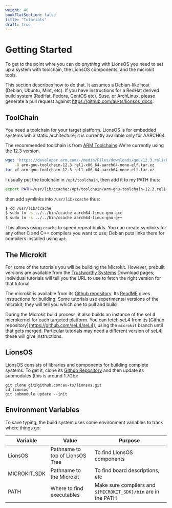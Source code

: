 ```yaml
---
weight: 40
bookFlatSection: false
title: "Tutorials"
draft: true
---
```


# Getting Started

To get to the point whre you can do _anything_ with LionsOS you need
to set up a system with toolchain, the LionsOS components, and the
microkit tools.

This section describes how to do that.  It assumes a Debian-like host
(Debian, Ubuntu, Mint, etc).  If you have instructions for a RedHat
derived build system (RedHat, Fedora, CentOS etc), Suse, or ArchLinux,
please generate a pull request against
https://github.com/au-ts/lionsos_docs.

## ToolChain
You need a toolchain for your target platform.  LionsOS is for
embedded systems wih a static architecture; it is currently available
only for AARCH64.

The recommended toolchain is from [ARM
Toolchains](https://developer.arm.com/downloads/-/arm-gnu-toolchain-downloads)
We're currently using the 12.3 version.

```sh
wget 'https://developer.arm.com/-/media/Files/downloads/gnu/12.3.rel1/binrel/arm-gnu-toolchain-12.3.rel1-x86_64-aarch64-none-elf.tar.xz?rev=a8bbb76353aa44a69ce6b11fd560142d&hash=20124930455F791137DDEA1F0AF79B10' \
    -O arm-gnu-toolchain-12.3.rel1-x86_64-aarch64-none-elf.tar.xz
tar xf arm-gnu-toolchain-12.3.rel1-x86_64-aarch64-none-elf.tar.xz
```

I usually put the toolchain in `/opt/toolchain`, then add it to my
PATH thus:
```sh
export PATH=/usr/lib/ccache:/opt/toolchain/arm-gnu-toolchain-12.3.rel1-x86_64-aarch64-none-elf/bin/:$PATH
```
then add symlinks into `/usr/lib/ccache` thus:
```sh
$ cd /usr/lib/ccache
$ sudo ln -s ../../bin/ccache aarch64-linux-gnu-gcc
$ sudo ln -s ../../bin/ccache aarch64-linux-gnu-g++
```

This allows using `ccache` to speed repeat builds.  You can create
symlinks for any other C and C++ compilers you want to use; Debian
puts links there for compilers installed using `apt`.

## The Microkit

For some of the tutorials you will be building the Microkit.  However,
prebuilt versions are available from the [Trustworthy
Systems](https://trustworthy.systems) Download pages; individual
tutorials will tell you the URL to use to fetch the right version for
that tutorial.

The microkit is available from its [Github
repository](https://github.com/seL4/microkit).  Its
[ReadME](https://github.com/seL4/microkit) gives instructions for
building.  Some tutorials use experimental versions of the microkit;
they will tell you which one to pull and build

During the Microkit build process, it also builds an instance of the
seL4 microkernel for each targeted platform.  You can fetch seL4 from
its [Github repository]{https://github.com/seL4/seL4), using the
`microkit` branch until that gets merged.  Particular tutorials may
need a different version of seL4; these will give instructions.

## LionsOS

LionsOS consists of libraries and components for building complete
systems.  To get it, clone its [Github
Repository](https://github.com/au-ts/lionsos) and then update its
submodules (this is around 1.7Gb):
```
git clone git@github.com:au-ts/lionsos.git
cd lionsos
git submodule update --init
```

## Environment Variables
To save typing, the  build system uses some environment variables to
track where things go:

| Variable | Value | Purpose |
|----------|-------|---------|
| LionsOS  | Pathname to top of LionsOS Tree | To find LionsOS components |
| MICROKIT_SDK | Pathname to the Microkit | To find board descriptions, etc |
| PATH     | Where to find executables | Make sure compilers and `${MICROKIT_SDK}/bin` are in the PATH |

